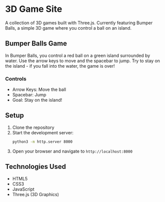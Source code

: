 # 3D Game Site

A collection of 3D games built with Three.js. Currently featuring Bumper Balls, a simple 3D game where you control a ball on an island.

## Bumper Balls Game

In Bumper Balls, you control a red ball on a green island surrounded by water. Use the arrow keys to move and the spacebar to jump. Try to stay on the island - if you fall into the water, the game is over!

### Controls
- Arrow Keys: Move the ball
- Spacebar: Jump
- Goal: Stay on the island!

## Setup

1. Clone the repository
2. Start the development server:
   ```bash
   python3 -m http.server 8000
   ```
3. Open your browser and navigate to `http://localhost:8000`

## Technologies Used
- HTML5
- CSS3
- JavaScript
- Three.js (3D Graphics) 